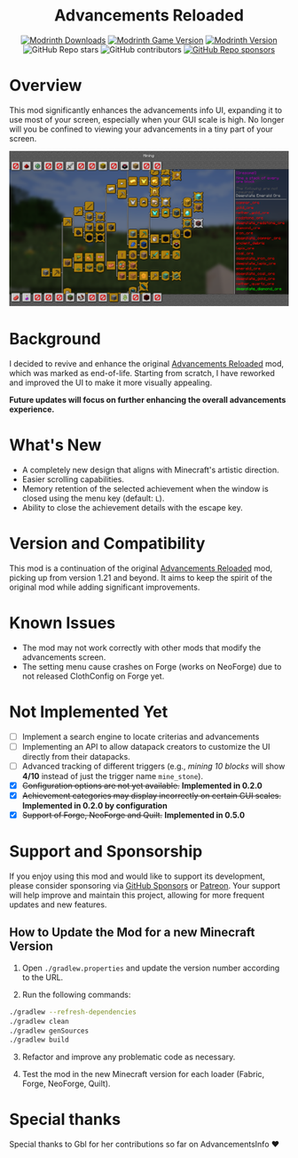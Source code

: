 <p align="center">
  <h1 align="center">Advancements Reloaded</h1>
</p>    
<p align="center">
  <a href="https://modrinth.com/mod/advancements-reloaded" target="_blank"><img src="https://img.shields.io/modrinth/dt/advancements-reloaded?style=flat&amp;logo=modrinth&amp;label=Modrinth%20Download&amp;link=https%3A%2F%2Fmodrinth.com%2Fmod%2Fadvancements-reloaded" alt="Modrinth Downloads"></a>
  <a href="https://modrinth.com/mod/advancements-reloaded" target="_blank"><img src="https://img.shields.io/modrinth/game-versions/advancements-reloaded?style=flat&amp;logo=modrinth&amp;label=Modrinth%20Game%20Version&amp;link=https%3A%2F%2Fmodrinth.com%2Fmod%2Fadvancements-reloaded" alt="Modrinth Game Version"></a>
  <a href="https://modrinth.com/mod/advancements-reloaded" target="_blank"><img src="https://img.shields.io/modrinth/v/advancements-reloaded?style=flat&amp;logo=modrinth&amp;label=Modrinth%20Version&amp;link=https%3A%2F%2Fmodrinth.com%2Fmod%2Fadvancements-reloaded" alt="Modrinth Version"></a>
  <br />
  <img src="https://img.shields.io/github/stars/42atomys/fabric-advancementinfo-reloaded?style=flat&logo=github&color=blueviolet" alt="GitHub Repo stars">
  <img src="https://img.shields.io/github/contributors/42Atomys/fabric-advancementinfo-reloaded?style=flat&logo=github&color=blueviolet" alt="GitHub contributors">
  <a href="https://github.com/sponsors/42atomys" target="_blank"><img src="https://img.shields.io/github/sponsors/42Atomys?style=flat&logo=github&color=blueviolet" alt="GitHub Repo sponsors"></a>
</p>

# Overview

This mod significantly enhances the advancements info UI, expanding it to use most of your screen, especially when your GUI scale is high. No longer will you be confined to viewing your advancements in a tiny part of your screen.

![Example of the UI with BACAP](docs/readme/bacap_example.png)

# Background

I decided to revive and enhance the original [Advancements Reloaded](https://modrinth.com/mod/advancementinfo) mod, which was marked as end-of-life. Starting from scratch, I have reworked and improved the UI to make it more visually appealing.

**Future updates will focus on further enhancing the overall advancements experience.**

# What's New

- A completely new design that aligns with Minecraft's artistic direction.
- Easier scrolling capabilities.
- Memory retention of the selected achievement when the window is closed using the menu key (default: `L`).
- Ability to close the achievement details with the escape key.

# Version and Compatibility

This mod is a continuation of the original [Advancements Reloaded](https://modrinth.com/mod/advancementinfo) mod, picking up from version 1.21 and beyond. It aims to keep the spirit of the original mod while adding significant improvements.

# Known Issues

- The mod may not work correctly with other mods that modify the advancements screen.
- The setting menu cause crashes on Forge (works on NeoForge) due to not released ClothConfig on Forge yet.

# Not Implemented Yet

- [ ] Implement a search engine to locate criterias and advancements
- [ ] Implementing an API to allow datapack creators to customize the UI directly from their datapacks.
- [ ] Advanced tracking of different triggers (e.g., _mining 10 blocks_ will show **4/10** instead of just the trigger name `mine_stone`).
- [x] ~~Configuration options are not yet available.~~ **Implemented in 0.2.0**
- [x] ~~Achievement categories may display incorrectly on certain GUI scales.~~ **Implemented in 0.2.0 by configuration**
- [x] ~~Support of Forge, NeoForge and Quilt.~~ **Implemented in 0.5.0**

# Support and Sponsorship

If you enjoy using this mod and would like to support its development, please consider sponsoring via [GitHub Sponsors](https://github.com/sponsors/42atomys) or [Patreon](https://patreon.com/42atomys). Your support will help improve and maintain this project, allowing for more frequent updates and new features.

## How to Update the Mod for a new Minecraft Version

1. Open `./gradlew.properties` and update the version number according to the URL.

2. Run the following commands:

```bash
./gradlew --refresh-dependencies
./gradlew clean
./gradlew genSources
./gradlew build
```

3. Refactor and improve any problematic code as necessary.

4. Test the mod in the new Minecraft version for each loader (Fabric, Forge, NeoForge, Quilt).

# Special thanks

Special thanks to Gbl for her contributions so far on AdvancementsInfo ❤️
